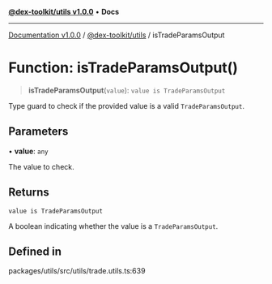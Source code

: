 [**@dex-toolkit/utils v1.0.0**](../README.md) • **Docs**

***

[Documentation v1.0.0](../../../packages.md) / [@dex-toolkit/utils](../README.md) / isTradeParamsOutput

# Function: isTradeParamsOutput()

> **isTradeParamsOutput**(`value`): `value is TradeParamsOutput`

Type guard to check if the provided value is a valid `TradeParamsOutput`.

## Parameters

• **value**: `any`

The value to check.

## Returns

`value is TradeParamsOutput`

A boolean indicating whether the value is a `TradeParamsOutput`.

## Defined in

packages/utils/src/utils/trade.utils.ts:639
